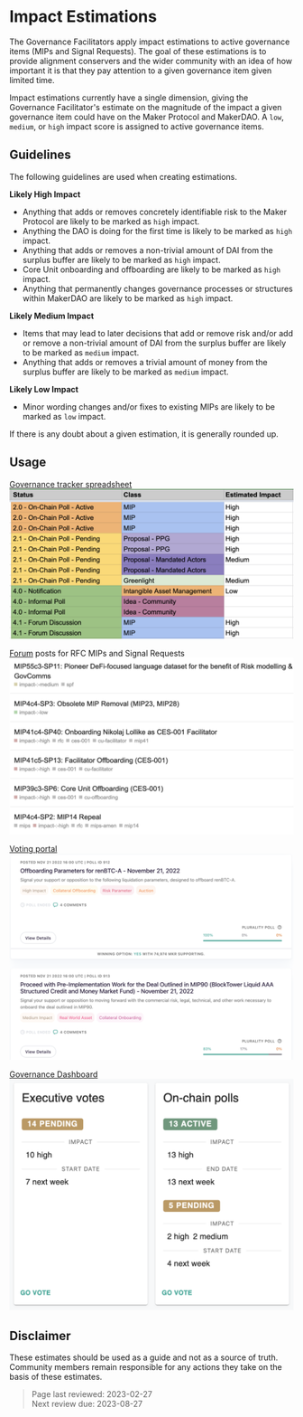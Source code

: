 # Impact Estimations


The Governance Facilitators apply impact estimations to active governance items (MIPs and Signal Requests). The goal of these estimations is to provide alignment conservers and the wider community with an idea of how important it is that they pay attention to a given governance item given limited time.

Impact estimations currently have a single dimension, giving the Governance Facilitator's estimate on the magnitude of the impact a given governance item could have on the Maker Protocol and MakerDAO. A `low`, `medium`, or `high` impact score is assigned to active governance items.

## Guidelines

The following guidelines are used when creating estimations.

**Likely High Impact**
* Anything that adds or removes concretely identifiable risk to the Maker Protocol are likely to be marked as `high` impact.
* Anything the DAO is doing for the first time is likely to be marked as `high` impact.
* Anything that adds or removes a non-trivial amount of DAI from the surplus buffer are likely to be marked as `high` impact.
* Core Unit onboarding and offboarding are likely to be marked as `high` impact.
* Anything that permanently changes governance processes or structures within MakerDAO are likely to be marked as `high` impact.

**Likely Medium Impact**
* Items that may lead to later decisions that add or remove risk and/or add or remove a non-trivial amount of DAI from the surplus buffer are likely to be marked as `medium` impact.
* Anything that adds or removes a trivial amount of money from the surplus buffer are likely to be marked as `medium` impact.

**Likely Low Impact**
* Minor wording changes and/or fixes to existing MIPs are likely to be marked as `low` impact.

If there is any doubt about a given estimation, it is generally rounded up.


## Usage

[Governance tracker spreadsheet](https://docs.google.com/spreadsheets/d/1LWNlv6hr8oXebk8rvXZBPRVDjN-3OrzI0IgLwBVk0vM/edit#gid=0)   
![](../images/governance-tracker-impact-tag.png)

[Forum](https://forum.makerdao.com/) posts for RFC MIPs and Signal Requests   
![](../images/forum-impact-tag.png)

[Voting portal](https://vote.makerdao.com)   
![](../images/voting-portal-impact-tag.png)

[Governance Dashboard](https://governance-metrics-dashboard.vercel.app/tracker)   
![](../images/governance-dashboard-impact-tag.png)

## Disclaimer

These estimates should be used as a guide and not as a source of truth. Community members remain responsible for any actions they take on the basis of these estimates.

>Page last reviewed: 2023-02-27  
>Next review due: 2023-08-27   